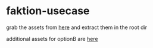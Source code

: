 # faktion-usecase

grab the assets from [here](https://we.tl/t-Rfh9G5fseR) and extract them in the root dir

additional assets for optionB are [here](https://we.tl/t-xOAvlIyVPr)